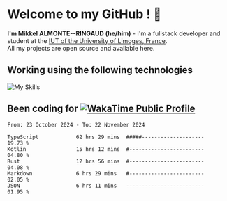 # Welcome to my GitHub ! 🌃

**I'm Mikkel ALMONTE--RINGAUD (he/him)** - I'm a fullstack developer and student at the [IUT of the University of Limoges, France](https://iut.unilim.fr). \
All my projects are open source and available here.

## Working using the following technologies

![My Skills](https://skillicons.dev/icons?i=solidjs,pnpm,nodejs,ts,js,vercel,netlify,html,css,rust,astro,git,vue,md,electron,figma,github,bash,bun,cloudflare,py,tailwind,nginx,npm,tauri,vite,zig,yarn,windicss,dart,flutter,kotlin&theme=dark)

## Been coding for [![WakaTime Public Profile](https://wakatime.com/badge/user/0839e595-e07a-435c-8d59-ed95f2a3d6dd.svg?style=flat-square)](https://wakatime.com/@0839e595-e07a-435c-8d59-ed95f2a3d6dd)

<!--START_SECTION:waka-->

```plain
From: 23 October 2024 - To: 22 November 2024

TypeScript            62 hrs 29 mins  #####--------------------   19.73 %
Kotlin                15 hrs 12 mins  #------------------------   04.80 %
Rust                  12 hrs 56 mins  #------------------------   04.08 %
Markdown              6 hrs 29 mins   #------------------------   02.05 %
JSON                  6 hrs 11 mins   -------------------------   01.95 %
```

<!--END_SECTION:waka-->
